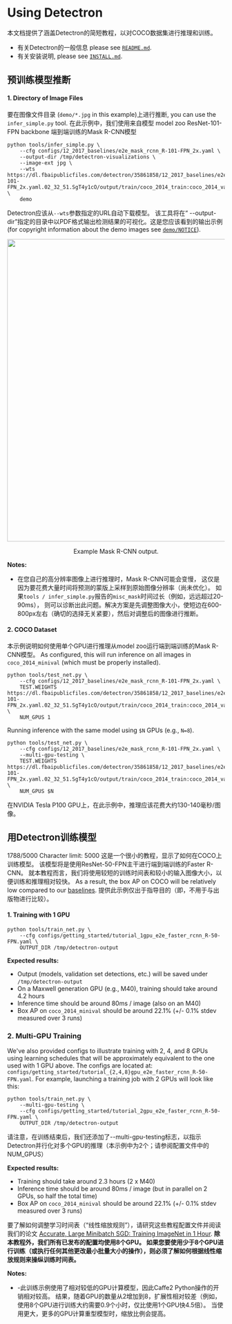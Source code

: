 # Using Detectron

本文档提供了涵盖Detectron的简短教程，以对COCO数据集进行推理和训练。

- 有关Detectron的一般信息 please see [`README.md`](README.md).
- 有关安装说明, please see [`INSTALL.md`](INSTALL.md).

## 预训练模型推断

#### 1. Directory of Image Files
要在图像文件目录 (`demo/*.jpg` in this example)上进行推断, 
you can use the `infer_simple.py` tool. 
在此示例中，我们使用来自模型 model zoo ResNet-101-FPN backbone 端到端训练的Mask R-CNN模型

```
python tools/infer_simple.py \
    --cfg configs/12_2017_baselines/e2e_mask_rcnn_R-101-FPN_2x.yaml \
    --output-dir /tmp/detectron-visualizations \
    --image-ext jpg \
    --wts https://dl.fbaipublicfiles.com/detectron/35861858/12_2017_baselines/e2e_mask_rcnn_R-101-FPN_2x.yaml.02_32_51.SgT4y1cO/output/train/coco_2014_train:coco_2014_valminusminival/generalized_rcnn/model_final.pkl \
    demo
```
Detectron应该从`--wts`参数指定的URL自动下载模型。
该工具将在“ --output-dir”指定的目录中以PDF格式输出检测结果的可视化。这是您应该看到的输出示例
 (for copyright information about the demo images see [`demo/NOTICE`](demo/NOTICE)).

<div align="center">
  <img src="demo/output/17790319373_bd19b24cfc_k_example_output.jpg" width="700px" />
  <p>Example Mask R-CNN output.</p>
</div>

**Notes:**

- 在您自己的高分辨率图像上进行推理时，Mask R-CNN可能会变慢，
这仅是因为要花费大量时间将预测的蒙版上采样到原始图像分辨率（尚未优化）。
如果`tools / infer_simple.py`报告的`misc_mask`时间过长（例如，远远超过20-90ms），
则可以诊断出此问题。解决方案是先调整图像大小，使短边在600-800px左右（确切的选择无关紧要），然后对调整后的图像进行推断。

#### 2. COCO Dataset
本示例说明如何使用单个GPU进行推理从model zoo运行端到端训练的Mask R-CNN模型。
As configured, this will run inference on all images in `coco_2014_minival` (which must be properly installed).

```
python tools/test_net.py \
    --cfg configs/12_2017_baselines/e2e_mask_rcnn_R-101-FPN_2x.yaml \
    TEST.WEIGHTS https://dl.fbaipublicfiles.com/detectron/35861858/12_2017_baselines/e2e_mask_rcnn_R-101-FPN_2x.yaml.02_32_51.SgT4y1cO/output/train/coco_2014_train:coco_2014_valminusminival/generalized_rcnn/model_final.pkl \
    NUM_GPUS 1
```

Running inference with the same model using `$N` GPUs (e.g., `N=8`).

```
python tools/test_net.py \
    --cfg configs/12_2017_baselines/e2e_mask_rcnn_R-101-FPN_2x.yaml \
    --multi-gpu-testing \
    TEST.WEIGHTS https://dl.fbaipublicfiles.com/detectron/35861858/12_2017_baselines/e2e_mask_rcnn_R-101-FPN_2x.yaml.02_32_51.SgT4y1cO/output/train/coco_2014_train:coco_2014_valminusminival/generalized_rcnn/model_final.pkl \
    NUM_GPUS $N
```

在NVIDIA Tesla P100 GPU上，在此示例中，推理应该花费大约130-140毫秒/图像。


## 用Detectron训练模型

1788/5000
Character limit: 5000
这是一个很小的教程，显示了如何在COCO上训练模型。
该模型将是使用ResNet-50-FPN主干进行端到端训练的Faster R-CNN。
就本教程而言，我们将使用较短的训练时间表和较小的输入图像大小，以便训练和推理相对较快。
As a result, the box AP on COCO will be relatively low compared to our [baselines](MODEL_ZOO.md). 
提供此示例仅出于指导目的（即，不用于与出版物进行比较）。

#### 1. Training with 1 GPU

```
python tools/train_net.py \
    --cfg configs/getting_started/tutorial_1gpu_e2e_faster_rcnn_R-50-FPN.yaml \
    OUTPUT_DIR /tmp/detectron-output
```

**Expected results:**

- Output (models, validation set detections, etc.) will be saved under `/tmp/detectron-output`
- On a Maxwell generation GPU (e.g., M40), training should take around 4.2 hours
- Inference time should be around 80ms / image (also on an M40)
- Box AP on `coco_2014_minival` should be around 22.1% (+/- 0.1% stdev measured over 3 runs)

### 2. Multi-GPU Training

We've also provided configs to illustrate training with 2, 4, and 8 GPUs using learning schedules that will be approximately equivalent to the one used with 1 GPU above. The configs are located at: `configs/getting_started/tutorial_{2,4,8}gpu_e2e_faster_rcnn_R-50-FPN.yaml`. For example, launching a training job with 2 GPUs will look like this:

```
python tools/train_net.py \
    --multi-gpu-testing \
    --cfg configs/getting_started/tutorial_2gpu_e2e_faster_rcnn_R-50-FPN.yaml \
    OUTPUT_DIR /tmp/detectron-output
```

请注意，在训练结束后，我们还添加了--multi-gpu-testing标志，以指示Detectron并行化对多个GPU的推理（本示例中为2个；请参阅配置文件中的NUM_GPUS）

**Expected results:**

- Training should take around 2.3 hours (2 x M40)
- Inference time should be around 80ms / image (but in parallel on 2 GPUs, so half the total time)
- Box AP on `coco_2014_minival` should be around 22.1% (+/- 0.1% stdev measured over 3 runs)

要了解如何调整学习时间表（“线性缩放规则”），请研究这些教程配置文件并阅读我们的论文
[Accurate, Large Minibatch SGD: Training ImageNet in 1 Hour](https://arxiv.org/abs/1706.02677).
**除本教程外，我们所有已发布的配置均使用8个GPU。 如果您要使用少于8个GPU进行训练（或执行任何其他更改最小批量大小的操作），则必须了解如何根据线性缩放规则来操纵训练时间表。**

**Notes:**

- -此训练示例使用了相对较低的GPU计算模型，因此Caffe2 Python操作的开销相对较高。 
结果，随着GPU的数量从2增加到8，扩展性相对较差（例如，使用8个GPU进行训练大约需要0.9个小时，仅比使用1个GPU快4.5倍）。 
当使用更大，更多的GPU计算重型模型时，缩放比例会提高。
